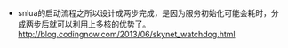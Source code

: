 


* snlua的启动流程之所以设计成两步完成，是因为服务初始化可能会耗时，分成两步后就可以利用上多核的优势了。
http://blog.codingnow.com/2013/06/skynet_watchdog.html


